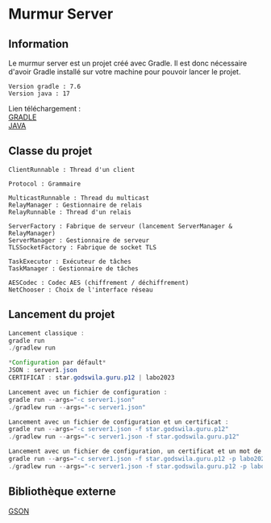 # Murmur Server

## Information
Le murmur server est un projet créé avec Gradle. Il est donc nécessaire d'avoir Gradle installé sur votre machine pour pouvoir lancer le projet.<br>
```
Version gradle : 7.6 
Version java : 17
```
Lien téléchargement : 
<br>[GRADLE](https://gradle.org/install/)
<br>[JAVA](https://www.oracle.com/be/java/technologies/downloads/#jdk17-windows)

## Classe du projet
```
ClientRunnable : Thread d'un client

Protocol : Grammaire

MulticastRunnable : Thread du multicast
RelayManager : Gestionnaire de relais
RelayRunnable : Thread d'un relais

ServerFactory : Fabrique de serveur (lancement ServerManager & RelayManager)
ServerManager : Gestionnaire de serveur
TLSSocketFactory : Fabrique de socket TLS

TaskExecutor : Exécuteur de tâches
TaskManager : Gestionnaire de tâches

AESCodec : Codec AES (chiffrement / déchiffrement)
NetChooser : Choix de l'interface réseau
```
## Lancement du projet
```java
Lancement classique :
gradle run
./gradlew run

*Configuration par défault*
JSON : server1.json
CERTIFICAT : star.godswila.guru.p12 | labo2023
````
```java
Lancement avec un fichier de configuration :
gradle run --args="-c server1.json"
./gradlew run --args="-c server1.json"
```
```java
Lancement avec un fichier de configuration et un certificat :
gradle run --args="-c server1.json -f star.godswila.guru.p12"
./gradlew run --args="-c server1.json -f star.godswila.guru.p12"
```
```java
Lancement avec un fichier de configuration, un certificat et un mot de passe :
gradle run --args="-c server1.json -f star.godswila.guru.p12 -p labo2023"
./gradlew run --args="-c server1.json -f star.godswila.guru.p12 -p labo2023"
```

## Bibliothèque externe
[GSON](https://github.com/google/gson)
